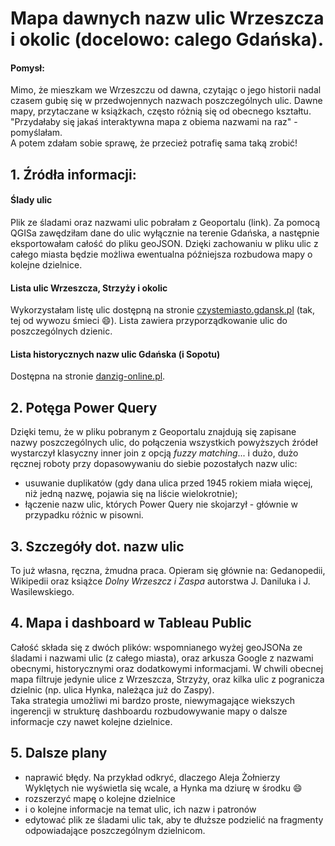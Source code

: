 
# Mapa dawnych nazw ulic Wrzeszcza i okolic (docelowo: calego Gdańska).

#### Pomysł: 
Mimo, że mieszkam we Wrzeszczu od dawna, czytając o jego historii nadal czasem gubię się w przedwojennych nazwach poszczególnych ulic. Dawne mapy, przytaczane w książkach, często różnią się od obecnego kształtu.<br>
"Przydałaby się jakaś interaktywna mapa z obiema nazwami na raz" - pomyślałam.<br>
A potem zdałam sobie sprawę, że przecież potrafię sama taką zrobić!

## 1. Źródła informacji:

#### Ślady ulic 
Plik ze śladami oraz nazwami ulic pobrałam z Geoportalu (link). Za pomocą QGISa zawędziłam dane do ulic wyłącznie na terenie Gdańska, a następnie eksportowałam całość do pliku geoJSON. Dzięki zachowaniu w pliku ulic z całego miasta będzie możliwa ewentualna późniejsza rozbudowa mapy o kolejne dzielnice.

#### Lista ulic Wrzeszcza, Strzyży i okolic
Wykorzystałam listę ulic dostępną na stronie <a href="https://czystemiasto.gdansk.pl/zdizgdanskfiles/image/gdansk_ulice_sektory_201307.pdf">czystemiasto.gdansk.pl</a> (tak, tej od wywozu śmieci 😄). Lista zawiera przyporządkowanie ulic do poszczególnych dzienic.

#### Lista historycznych nazw ulic Gdańska (i Sopotu)
Dostępna na stronie <a href="www.danzig-online.pl/page7.html">danzig-online.pl</a>.

## 2. Potęga Power Query
Dzięki temu, że w pliku pobranym z Geoportalu znajdują się zapisane nazwy poszczególnych ulic, do połączenia wszystkich powyższych źródeł wystarczył klasyczny inner join z opcją <i>fuzzy matching</i>... i dużo, dużo ręcznej roboty przy dopasowywaniu do siebie pozostałych nazw ulic:
- usuwanie duplikatów (gdy dana ulica przed 1945 rokiem miała więcej, niż jedną nazwę, pojawia się na liście wielokrotnie);
- łączenie nazw ulic, których Power Query nie skojarzył - głównie w przypadku różnic w pisowni.

## 3. Szczegóły dot. nazw ulic
To już własna, ręczna, żmudna praca. Opieram się głównie na: Gedanopedii, Wikipedii oraz książce <i>Dolny Wrzeszcz i Zaspa</i> autorstwa J. Daniluka i J. Wasilewskiego.

## 4. Mapa i dashboard w Tableau Public
Całość składa się z dwóch plików: wspomnianego wyżej geoJSONa ze śladami i nazwami ulic (z całego miasta), oraz arkusza Google z nazwami obecnymi, historycznymi oraz dodatkowymi informacjami. W chwili obecnej mapa filtruje jedynie ulice z Wrzeszcza, Strzyży, oraz kilka ulic z pogranicza dzielnic (np. ulica Hynka, należąca już do Zaspy).<br>
Taka strategia umożliwi mi bardzo proste, niewymagające wiekszych ingerencji w strukturę dashboardu rozbudowywanie mapy o dalsze informacje czy nawet kolejne dzielnice.

## 5. Dalsze plany
- naprawić błędy. Na przykład odkryć, dlaczego Aleja Żołnierzy Wyklętych nie wyświetla się wcale, a Hynka ma dziurę w środku 😄
- rozszerzyć mapę o kolejne dzielnice
- i o kolejne informacje na temat ulic, ich nazw i patronów
- edytować plik ze śladami ulic tak, aby te dłuższe podzielić na fragmenty odpowiadające poszczególnym dzielnicom.

